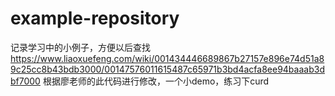 # example-repository
记录学习中的小例子，方便以后查找
https://www.liaoxuefeng.com/wiki/001434446689867b27157e896e74d51a89c25cc8b43bdb3000/00147576011615487c65971b3bd4acfa8ee94baaab3dbf7000
根据廖老师的此代码进行修改，一个小demo，练习下curd
